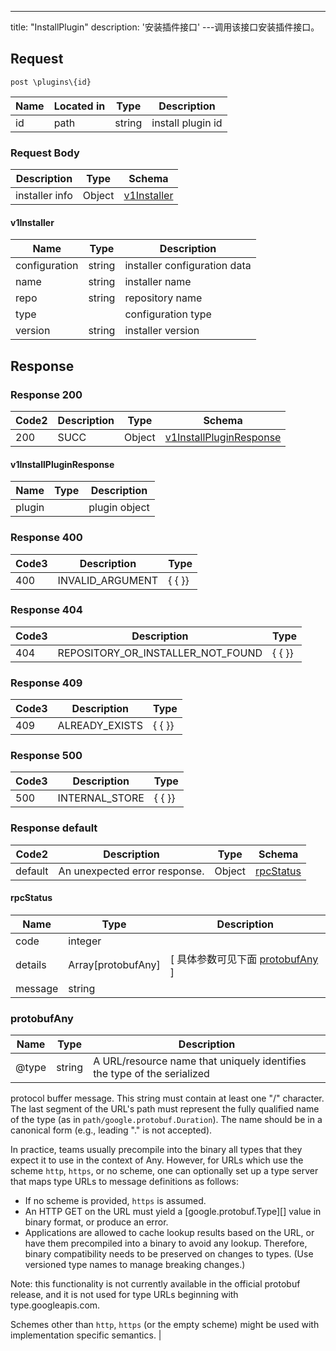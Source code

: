 ---
title: "InstallPlugin"
description: '安装插件接口'
---调用该接口安装插件接口。



## Request


```
post \plugins\{id}
```

| Name | Located in | Type | Description | 
| ---- | ---------- | ----------- | ----------- | 
| id | path | string | install plugin id |  

### Request Body 
| Description | Type | Schema |
| ----------- | ------ | ------ |
| installer info | Object | [v1Installer](#v1Installer) |

#### v1Installer

| Name | Type | Description | 
| ---- | ---- | ----------- |     
| configuration | string | installer configuration data |      
| name | string | installer name |      
| repo | string | repository name |      
| type |  | configuration type |      
| version | string | installer version |   



## Response

### Response  200 
| Code2 | Description | Type | Schema |
| ---- | ----------- | ------ | ------ |
| 200 | SUCC | Object | [v1InstallPluginResponse](#v1InstallPluginResponse) |

#### v1InstallPluginResponse

| Name | Type | Description | 
| ---- | ---- | ----------- |     
| plugin |  | plugin object |   



### Response  400
| Code3 | Description | Type | 
| ---- | ----------- | ------ | 
| 400 | INVALID_ARGUMENT | {   { }} |

### Response  404
| Code3 | Description | Type | 
| ---- | ----------- | ------ | 
| 404 | REPOSITORY_OR_INSTALLER_NOT_FOUND | {   { }} |

### Response  409
| Code3 | Description | Type | 
| ---- | ----------- | ------ | 
| 409 | ALREADY_EXISTS | {   { }} |

### Response  500
| Code3 | Description | Type | 
| ---- | ----------- | ------ | 
| 500 | INTERNAL_STORE | {   { }} |

### Response  default 
| Code2 | Description | Type | Schema |
| ---- | ----------- | ------ | ------ |
| default | An unexpected error response. | Object | [rpcStatus](#rpcStatus) |

#### rpcStatus

| Name | Type | Description | 
| ---- | ---- | ----------- |     
| code | integer |  |          
| details | Array[protobufAny] |  [ 具体参数可见下面 [protobufAny](#protobufAny) ] |       
| message | string |  |   

### protobufAny
| Name | Type | Description | 
| ---- | ---- | ----------- |     
| @type | string | A URL/resource name that uniquely identifies the type of the serialized
protocol buffer message. This string must contain at least
one "/" character. The last segment of the URL's path must represent
the fully qualified name of the type (as in
`path/google.protobuf.Duration`). The name should be in a canonical form
(e.g., leading "." is not accepted).

In practice, teams usually precompile into the binary all types that they
expect it to use in the context of Any. However, for URLs which use the
scheme `http`, `https`, or no scheme, one can optionally set up a type
server that maps type URLs to message definitions as follows:

* If no scheme is provided, `https` is assumed.
* An HTTP GET on the URL must yield a [google.protobuf.Type][]
  value in binary format, or produce an error.
* Applications are allowed to cache lookup results based on the
  URL, or have them precompiled into a binary to avoid any
  lookup. Therefore, binary compatibility needs to be preserved
  on changes to types. (Use versioned type names to manage
  breaking changes.)

Note: this functionality is not currently available in the official
protobuf release, and it is not used for type URLs beginning with
type.googleapis.com.

Schemes other than `http`, `https` (or the empty scheme) might be
used with implementation specific semantics. |   



